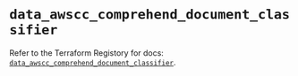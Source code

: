 # `data_awscc_comprehend_document_classifier`

Refer to the Terraform Registory for docs: [`data_awscc_comprehend_document_classifier`](https://registry.terraform.io/providers/hashicorp/awscc/0.70.0/docs/data-sources/comprehend_document_classifier).

